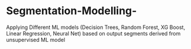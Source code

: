 # Segmentation-Modelling-
Applying Different ML models (Decision Trees, Random Forest, XG Boost, Linear Regression, Neural Net) based on output segments derived from unsupervised ML model
